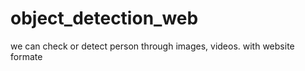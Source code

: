 # object_detection_web
we can check or detect  person through images, videos. 
with website formate
